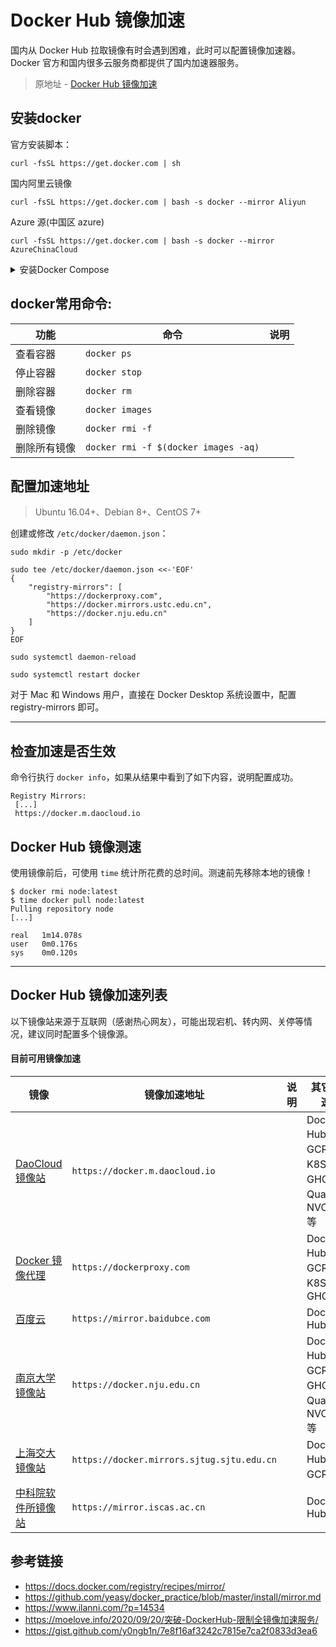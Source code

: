 # Docker Hub 镜像加速

国内从 Docker Hub 拉取镜像有时会遇到困难，此时可以配置镜像加速器。Docker 官方和国内很多云服务商都提供了国内加速器服务。

> 原地址 - [Docker Hub 镜像加速](https://gist.github.com/y0ngb1n/7e8f16af3242c7815e7ca2f0833d3ea6)

## 安装docker
官方安装脚本：
```
curl -fsSL https://get.docker.com | sh
```

国内阿里云镜像

```
curl -fsSL https://get.docker.com | bash -s docker --mirror Aliyun
```

Azure 源(中国区 azure)

```
curl -fsSL https://get.docker.com | bash -s docker --mirror AzureChinaCloud
```

<details>
  <summary>安装Docker Compose</summary>
  
  ###  下载 Docker Compose:
运行以下命令来下载 Docker Compose。可以在 [GitHub发布页](https://github.com/docker/compose/releases) 上找到最新版本号并替换

```
sudo curl -L "https://github.com/docker/compose/releases/download/v2.23.3/docker-compose-$(uname -s)-$(uname -m)" -o /usr/local/bin/docker-compose
```
添加可执行权限:
```
sudo chmod +x /usr/local/bin/docker-compose
```
验证安装:
```
docker-compose --version
```

</details>

##  docker常用命令:

| 功能    | 命令 | 说明 |
|-------------|-------------------|----------------|
| 查看容器  | `docker ps`      |            |
| 停止容器  | `docker stop`      |                |
| 删除容器 | `docker rm`       |                |
| 查看镜像 | `docker images`   |             |
| 删除镜像  | `docker rmi -f`   |            |
| 删除所有镜像  | `docker rmi -f $(docker images -aq)`  |            |


## 配置加速地址

> Ubuntu 16.04+、Debian 8+、CentOS 7+

创建或修改 `/etc/docker/daemon.json`：

```
sudo mkdir -p /etc/docker
```
```
sudo tee /etc/docker/daemon.json <<-'EOF'
{
    "registry-mirrors": [
        "https://dockerproxy.com",
        "https://docker.mirrors.ustc.edu.cn",
        "https://docker.nju.edu.cn"
    ]
}
EOF
```
```
sudo systemctl daemon-reload
```
```
sudo systemctl restart docker
```

对于 Mac 和 Windows 用户，直接在 Docker Desktop 系统设置中，配置 registry-mirrors 即可。

---
## 检查加速是否生效

命令行执行 `docker info`，如果从结果中看到了如下内容，说明配置成功。

```console
Registry Mirrors:
 [...]
 https://docker.m.daocloud.io
```

## Docker Hub 镜像测速

使用镜像前后，可使用 `time` 统计所花费的总时间。测速前先移除本地的镜像！ 

```console
$ docker rmi node:latest
$ time docker pull node:latest
Pulling repository node
[...]

real   1m14.078s
user   0m0.176s
sys    0m0.120s
```
---
## Docker Hub 镜像加速列表
以下镜像站来源于互联网（感谢热心网友），可能出现宕机、转内网、关停等情况，建议同时配置多个镜像源。

#### 目前可用镜像加速

镜像 | 镜像加速地址 | 说明 | 其它加速
--- | --- | --- | ---
[DaoCloud 镜像站](https://github.com/DaoCloud/public-image-mirror) | `https://docker.m.daocloud.io` | |  Docker Hub、GCR、K8S、GHCR、Quay、NVCR 等
[Docker 镜像代理](https://dockerproxy.com) | `https://dockerproxy.com` | | Docker Hub、GCR、K8S、GHCR
[百度云](https://cloud.baidu.com/doc/CCE/s/Yjxppt74z#%E4%BD%BF%E7%94%A8dockerhub%E5%8A%A0%E9%80%9F%E5%99%A8) | `https://mirror.baidubce.com` | | Docker Hub
[南京大学镜像站](https://doc.nju.edu.cn/books/35f4a) | `https://docker.nju.edu.cn` | | Docker Hub、GCR、GHCR、Quay、NVCR 等
[上海交大镜像站](https://mirrors.sjtug.sjtu.edu.cn/) | `https://docker.mirrors.sjtug.sjtu.edu.cn` | | Docker Hub、GCR 等
[中科院软件所镜像站](https://mirror.iscas.ac.cn/mirror/docker.html) | `https://mirror.iscas.ac.cn` | | Docker Hub

## 参考链接

+ https://docs.docker.com/registry/recipes/mirror/
+ https://github.com/yeasy/docker_practice/blob/master/install/mirror.md
+ https://www.ilanni.com/?p=14534
+ https://moelove.info/2020/09/20/突破-DockerHub-限制全镜像加速服务/
+ https://gist.github.com/y0ngb1n/7e8f16af3242c7815e7ca2f0833d3ea6
